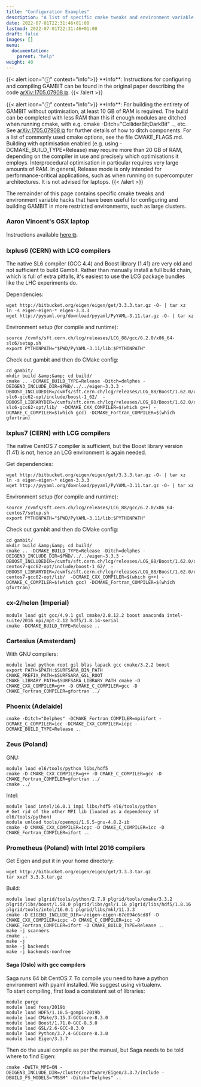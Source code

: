 ```yaml
---
title: "Configuration Examples"
description: "A list of specific cmake tweaks and environment variable hacks that have been useful for configuring and building GAMBIT in restricted environments, such as large clusters."
date: 2022-07-01T22:31:46+01:00
lastmod: 2022-07-01T22:31:46+01:00
draft: false
images: []
menu:
  documentation:
    parent: "help"
weight: 40
---
```


<p>
{{< alert icon="ⓘ" context="info">}}
**Info**: Instructions for configuring and compiling GAMBIT can be found in the original paper describing the code <a href="http://arxiv.org/abs/1705.07908">arXiv:1705.07908 ⧉</a>.
{{< /alert >}}
</p>
<p>
{{< alert icon="ⓘ" context="info">}}
**Info**: For building the entirety of GAMBIT without optimisation, at least 10 GB of RAM is required. The build can be completed with less RAM than this if enough modules are ditched when running cmake, with e.g. cmake -Ditch="ColliderBit;DarkBit" .., etc. See <a href="http://arxiv.org/abs/1705.07908">arXiv:1705.07908 ⧉</a> for further details of how to ditch components. For a list of commonly used cmake options, see the file CMAKE_FLAGS.md. Building with optimisation enabled (e.g. using -DCMAKE_BUILD_TYPE=Release) may require more than 20 GB of RAM, depending on the compiler in use and precisely which optimisations it employs. Interprocedural optimisation in particular requires very large amounts of RAM. In general, Release mode is only intended for performance-critical applications, such as when running on supercomputer architectures.  It is not advised for laptops.
{{< /alert >}}
</p>
<p>
The remainder of this page contains specific cmake tweaks and environment variable hacks that have been useful for configuring and building GAMBIT in more restricted environments, such as large clusters.
</p>

### Aaron Vincent's OSX laptop

<p>
Instructions available <a href="https://www.physics.queensu.ca/facultysites/vincent/getting-gambit-to-run-on-osx-mojave/">here ⧉</a>.
</p>

### lxplus6 (CERN) with LCG compilers

<p>
The native SL6 compiler (GCC 4.4) and Boost library (1.41) are very old and not sufficient to build Gambit. Rather than manually install a full build chain, which is full of extra pitfalls, it's easiest to use the LCG package bundles like the LHC experiments do.
</p>
<p>
Dependencies:<br>
</p>

```
wget http://bitbucket.org/eigen/eigen/get/3.3.3.tar.gz -O- | tar xz
ln -s eigen-eigen-* eigen-3.3.3
wget http://pyyaml.org/download/pyyaml/PyYAML-3.11.tar.gz -O- | tar xz
```

<p>
Environment setup (for compile and runtime):<br>
</p>

```
source /cvmfs/sft.cern.ch/lcg/releases/LCG_88/gcc/6.2.0/x86_64-slc6/setup.sh
export PYTHONPATH="$PWD/PyYAML-3.11/lib:$PYTHONPATH"
```

<p>
Check out gambit and then do CMake config:<br>
</p>

```
cd gambit/
mkdir build &amp;&amp; cd build/
cmake .. -DCMAKE_BUILD_TYPE=Release -Ditch=delphes -DEIGEN3_INCLUDE_DIR=$PWD/../../eigen-3.3.3 -DBOOST_INCLUDEDIR=/cvmfs/sft.cern.ch/lcg/releases/LCG_88/Boost/1.62.0/x86_64-slc6-gcc62-opt/include/boost-1_62/  -DBOOST_LIBRARYDIR=/cvmfs/sft.cern.ch/lcg/releases/LCG_88/Boost/1.62.0/x86_64-slc6-gcc62-opt/lib/  -DCMAKE_CXX_COMPILER=$(which g++) -DCMAKE_C_COMPILER=$(which gcc) -DCMAKE_Fortran_COMPILER=$(which gfortran)
```

### lxplus7 (CERN) with LCG compilers

<p>
The native CentOS 7 compiler is sufficient, but the Boost library version (1.41) is not, hence an LCG environment is again needed.
</p>
<p>
Get dependencies:<br>
</p>

```
wget http://bitbucket.org/eigen/eigen/get/3.3.3.tar.gz -O- | tar xz
ln -s eigen-eigen-* eigen-3.3.3
wget http://pyyaml.org/download/pyyaml/PyYAML-3.11.tar.gz -O- | tar xz
```

<p>
Environment setup (for compile and runtime):<br>
</p>

```
source /cvmfs/sft.cern.ch/lcg/releases/LCG_88/gcc/6.2.0/x86_64-centos7/setup.sh
export PYTHONPATH="$PWD/PyYAML-3.11/lib:$PYTHONPATH"
```

<p>
Check out gambit and then do CMake config:<br>
</p>

```
cd gambit/
mkdir build &amp;&amp; cd build/
cmake .. -DCMAKE_BUILD_TYPE=Release -Ditch=delphes -DEIGEN3_INCLUDE_DIR=$PWD/../../eigen-3.3.3 -DBOOST_INCLUDEDIR=/cvmfs/sft.cern.ch/lcg/releases/LCG_88/Boost/1.62.0/x86_64-centos7-gcc62-opt/include/boost-1_62/  -DBOOST_LIBRARYDIR=/cvmfs/sft.cern.ch/lcg/releases/LCG_88/Boost/1.62.0/x86_64-centos7-gcc62-opt/lib/  -DCMAKE_CXX_COMPILER=$(which g++) -DCMAKE_C_COMPILER=$(which gcc) -DCMAKE_Fortran_COMPILER=$(which gfortran)
```

### cx-2/helen (Imperial)

```
module load git gcc/4.9.1 gsl cmake/2.8.12.2 boost anaconda intel-suite/2016 mpi/mpt-2.12 hdf5/1.8.14-serial
cmake -DCMAKE_BUILD_TYPE=Release ..
```

### Cartesius (Amsterdam)

With GNU compilers:<br>

```
module load python root gsl blas lapack gcc cmake/3.2.2 boost
export PATH=$PATH:$SURFSARA_BIN_PATH
CMAKE_PREFIX_PATH=$SURFSARA_GSL_ROOT CMAKE_LIBRARY_PATH=$SURFSARA_LIBRARY_PATH cmake -D CMAKE_CXX_COMPILER=g++ -D CMAKE_C_COMPILER=gcc -D CMAKE_Fortran_COMPILER=gfortran ../
```

<!--
With Intel compilers (GAMBIT doesn't compile, last time I checked (Jonathan)):
<pre>
module load python root gsl blas lapack c/intel fortran/intel cmake/3.2.2 boost
export PATH=$PATH:$SURFSARA_BIN_PATH
CMAKE_PREFIX_PATH=$SURFSARA_GSL_ROOT CMAKE_LIBRARY_PATH=$SURFSARA_LIBRARY_PATH cmake -D CMAKE_CXX_COMPILER=icpc -D CMAKE_C_COMPILER=icc -D CMAKE_Fortran_COMPILER=ifort ../
</pre>
-->

### Phoenix (Adelaide)

```
cmake -Ditch="Delphes" -DCMAKE_Fortran_COMPILER=mpiifort -DCMAKE_C_COMPILER=icc -DCMAKE_CXX_COMPILER=icpc -DCMAKE_BUILD_TYPE=Release ..
```

### Zeus (Poland)

GNU:

```
module load el6/tools/python libs/hdf5
cmake -D CMAKE_CXX_COMPILER=g++ -D CMAKE_C_COMPILER=gcc -D CMAKE_Fortran_COMPILER=gfortran ../
cmake ../
```

Intel:

```
module load intel/16.0.1 impi libs/hdf5 el6/tools/python
# Get rid of the other MPI lib (loaded as a dependency of el6/tools/python)
module unload tools/openmpi/1.6.5-gnu-4.8.2-ib
cmake -D CMAKE_CXX_COMPILER=icpc -D CMAKE_C_COMPILER=icc -D CMAKE_Fortran_COMPILER=ifort ..
```

### Prometheus (Poland) with Intel 2016 compilers

Get Eigen and put it in your home directory:<br>

```
wget http://bitbucket.org/eigen/eigen/get/3.3.3.tar.gz
tar xvzf 3.3.3.tar.gz
```

Build:<br>

```
module load plgrid/tools/python/2.7.9 plgrid/tools/cmake/3.3.2 plgrid/libs/boost/1.58.0 plgrid/libs/gsl/1.16 plgrid/libs/hdf5/1.8.16 plgrid/tools/intel/16.0.1 plgrid/libs/mkl/11.3.3
cmake -D EIGEN3_INCLUDE_DIR=~/eigen-eigen-67e894c6cd8f -D CMAKE_CXX_COMPILER=icpc -D CMAKE_C_COMPILER=icc -D CMAKE_Fortran_COMPILER=ifort -D CMAKE_BUILD_TYPE=Release .. 
make -j scanners
cmake ..
make -j
make -j backends
make -j backends-nonfree
```

<h4>Saga (Oslo) with gcc compilers</h4>
Saga runs 64 bit CentOS 7.
To compile you need to have a python environment with pyaml installed. We suggest using virtualenv.<br>
To start compiling, first load a consistent set of libraries:

```
module purge
module load foss/2019b
module load HDF5/1.10.5-gompi-2019b
module load CMake/3.15.3-GCCcore-8.3.0 
module load Boost/1.71.0-GCC-8.3.0
module load GSL/2.6-GCC-8.3.0
module load Python/3.7.4-GCCcore-8.3.0
module load Eigen/3.3.7
```

Then do the usual compile as per the manual, but Saga needs to be told where to find Eigen:

```
cmake -DWITH_MPI=ON -DEIGEN3_INCLUDE_DIR=/cluster/software/Eigen/3.3.7/include -DBUILD_FS_MODELS="MSSM" -Ditch="Delphes" ..
```

</div>